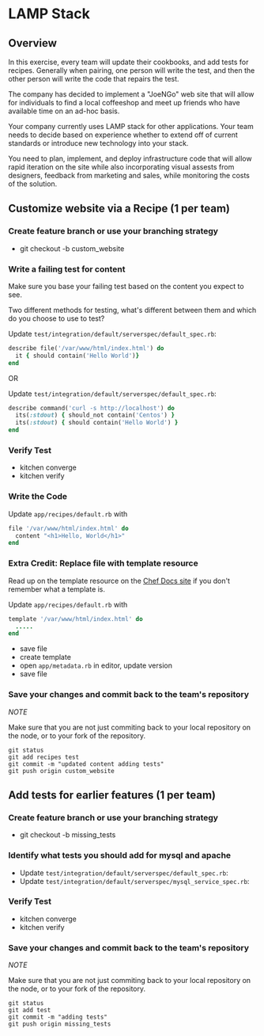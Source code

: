 # LAMP Stack

## Overview

In this exercise, every team will update their cookbooks, and add tests for recipes. Generally when pairing, one person will write the test, and then the other person will write the code that repairs the test.

The company has decided to implement a "JoeNGo" web site that will allow for individuals to find a local coffeeshop and meet up friends who have available time on an ad-hoc basis. 

Your company currently uses LAMP stack for other applications. Your team needs to decide based on experience whether to extend off of current standards or introduce new technology into your stack.

You need to plan, implement, and deploy infrastructure code that will allow rapid iteration on the site while also incorporating visual assests from designers, feedback from marketing and sales, while monitoring the costs of the solution.


## Customize website via a Recipe (1 per team)

### Create feature branch or use your branching strategy

* git checkout -b custom_website

### Write a failing test for content

Make sure you base your failing test based on the content you expect to see. 

Two different methods for testing, what's different between them and which do you choose to use to test?

Update `test/integration/default/serverspec/default_spec.rb`:

```ruby
describe file('/var/www/html/index.html') do
  it { should contain('Hello World')}
end
```

OR

Update `test/integration/default/serverspec/default_spec.rb`:

```ruby
describe command('curl -s http://localhost') do
  its(:stdout) { should_not contain('Centos') }
  its(:stdout) { should contain('Hello World') }
end
```
### Verify Test

* kitchen converge
* kitchen verify

### Write the Code

Update `app/recipes/default.rb` with

```ruby
file '/var/www/html/index.html' do
  content "<h1>Hello, World</h1>"
end
```

### Extra Credit: Replace file with template resource

Read up on the template resource on the [Chef Docs site](http://docs.chef.io/resources.html#template) if you don't remember what a template is.

Update `app/recipes/default.rb` with

```ruby
template '/var/www/html/index.html' do
  .....
end
```

* save file
* create template
* open `app/metadata.rb` in editor, update version
* save file

### Save your changes and commit back to the team's repository

_NOTE_

Make sure that you are not just commiting back to your local repository on the node, or to your fork of the repository.

```
git status
git add recipes test
git commit -m "updated content adding tests"
git push origin custom_website
```

## Add tests for earlier features (1 per team)

### Create feature branch or use your branching strategy

* git checkout -b missing_tests

### Identify what tests you should add for mysql and apache

* Update `test/integration/default/serverspec/default_spec.rb`:
* Update `test/integration/default/serverspec/mysql_service_spec.rb`:

### Verify Test

* kitchen converge
* kitchen verify

### Save your changes and commit back to the team's repository

_NOTE_

Make sure that you are not just commiting back to your local repository on the node, or to your fork of the repository.

```
git status
git add test
git commit -m "adding tests"
git push origin missing_tests
```
